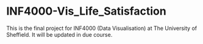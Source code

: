 # INF4000-Vis_Life_Satisfaction
This is the final project for INF4000 (Data Visualisation) at The University of Sheffield. It will be updated in due course.
